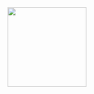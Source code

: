 <div align="center">
  <a href="https://github.com/arthurkarrer">  
    <img height="180em" src="https://github-readme-stats.vercel.app/api?username=joserezende-via&show_icons=true&theme=bear&include_all_commits=true&count_private=true"/>
</div>
